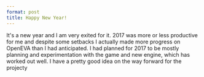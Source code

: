 ```yaml
---
format: post
title: Happy New Year!
---
```

It's a new year and I am very exited for it. 2017 was more or less productive for me and despite some setbacks I actually made more progress on OpenEVA than I had anticipated. I had planned for 2017 to be mostly planning and experimentation with the game and new engine, which has worked out well. I have a pretty good idea on the way forward for the projecty
